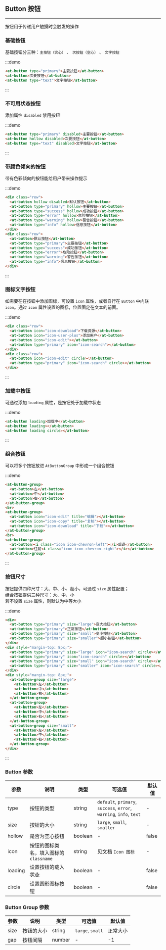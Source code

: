 ## Button 按钮

----

按钮用于传递用户触摸时会触发的操作

### 基础按钮

基础按钮分三种：`主按钮（实心）` 、 `次按钮（空心）` 、 `文字按钮`

:::demo
```html
<at-button type="primary">主要按钮</at-button>
<at-button>次要按钮</at-button>
<at-button type="text">文字按钮</at-button>
```
:::

### 不可用状态按钮

添加属性 `disabled` 禁用按钮

:::demo
```html
<at-button type="primary" disabled>主要按钮</at-button>
<at-button hollow disabled>次要按钮</at-button>
<at-button type="text" disabled>文字按钮</at-button>
```
:::

### 带颜色倾向的按钮

带有色彩倾向的按钮能给用户带来操作提示

:::demo
```html
<div class="row">
  <at-button hollow disabled>默认按钮</at-button>
  <at-button type="primary" hollow>主要按钮</at-button>
  <at-button type="success" hollow>成功按钮</at-button>
  <at-button type="error" hollow>危险按钮</at-button>
  <at-button type="warning" hollow>警告按钮</at-button>
  <at-button type="info" hollow>信息按钮</at-button>
</div>
<div class="row">
  <at-button>默认按钮</at-button>
  <at-button type="primary">主要按钮</at-button>
  <at-button type="success">成功按钮</at-button>
  <at-button type="error">危险按钮</at-button>
  <at-button type="warning">警告按钮</at-button>
  <at-button type="info">信息按钮</at-button>
</div>
```
:::

### 图标文字按钮

如需要在在按钮中添加图标，可设置 `icon` 属性，或者自行在 `Button` 中内联 `icon`。通过 `icon` 属性设置的图标，位置固定在文本的前面。

:::demo
```html
<div class="row">
  <at-button icon="icon-download">下载资源</at-button>
  <at-button icon="icon-user-plus">添加用户</at-button>
  <at-button icon="icon-edit"></at-button>
  <at-button type="primary" icon="icon-search"></at-button>
</div>
<div class="row">
  <at-button icon="icon-edit" circle></at-button>
  <at-button type="primary" icon="icon-search" circle></at-button>
</div>
```
:::

### 加载中按钮

可通过添加 `loading` 属性，是按钮处于加载中状态

:::demo
```html
<at-button loading>加载中</at-button>
<at-button loading></at-button>
<at-button loading circle></at-button>
```
:::

### 组合按钮

可以将多个按钮放进 `AtButtonGroup` 中形成一个组合按钮

:::demo
```html
<at-button-group>
  <at-button>左</at-button>
  <at-button>中</at-button>
  <at-button>右</at-button>
</at-button-group>
<br>
<at-button-group>
  <at-button icon="icon-edit" title="编辑"></at-button>
  <at-button icon="icon-copy" title="复制"></at-button>
  <at-button icon="icon-download" title="下载"></at-button>
</at-button-group>
<br>
<at-button-group>
  <at-button><i class="icon icon-chevron-left"></i>后退</at-button>
  <at-button>往前<i class="icon icon-chevron-right"></i></at-button>
</at-button-group>
```
:::

### 按钮尺寸

按钮提供四种尺寸：大、中、小、超小，可通过 `size` 属性配置；<br>
组合按钮提供三种尺寸：大、中、小<br>
若不设置 `size` 属性，则默认为中等大小

:::demo
```html
<div>
  <at-button type="primary" size="large">变大按钮</at-button>
  <at-button type="primary">正常按钮</at-button>
  <at-button type="primary" size="small">变小按钮</at-button>
  <at-button type="primary" size="smaller">超小按钮</at-button>
</div>
<div style="margin-top: 8px;">
  <at-button type="primary" size="large" icon="icon-search" circle></at-button>
  <at-button type="primary" icon="icon-search" circle></at-button>
  <at-button type="primary" size="small" icon="icon-search" circle></at-button>
  <at-button type="primary" size="smaller" icon="icon-search" circle></at-button>
</div>
<div style="margin-top: 8px;">
  <at-button-group size="large">
    <at-button>左</at-button>
    <at-button>中</at-button>
    <at-button>右</at-button>
  </at-button-group>
  <at-button-group>
    <at-button>左</at-button>
    <at-button>中</at-button>
    <at-button>右</at-button>
  </at-button-group>
  <at-button-group size="small">
    <at-button>左</at-button>
    <at-button>中</at-button>
    <at-button>右</at-button>
  </at-button-group>
</div>
```
:::

### Button 参数

| 参数      | 说明          | 类型      | 可选值                           | 默认值  |
|---------- |-------------- |---------- |--------------------------------  |-------- |
| type | 按钮的类型 | string | `default`, `primary`, `success`, `error`, `warning`, `info`, `text` | - |
| size | 按钮的大小 | string | `large`, `small`, `smaller` | - |
| hollow | 是否为空心按钮 | boolean | - | false |
| icon | 按钮的图标类名，填入图标的 `classname` | string | 见文档 `Icon 图标` | - |
| loading | 设置按钮的载入状态 | boolean | - | false |
| circle | 设置圆形图标按钮 | boolean | - | false |

### Button Group 参数

| 参数      | 说明          | 类型      | 可选值                           | 默认值  |
|---------- |-------------- |---------- |--------------------------------  |-------- |
| size | 按钮的大小 | string | `large`, `small` | 正常大小 |
| gap | 按钮间隔 | number | - | -1 |

<style lang="sass" scoped>
  .row {
    .at-btn + .at-btn {
      margin-left: 8px;
    }

    & + .row {
      margin-top: 8px;
    }
  }
  .at-btn-group:not(:first-child) {
    margin-top: 15px;
  }
</style>
